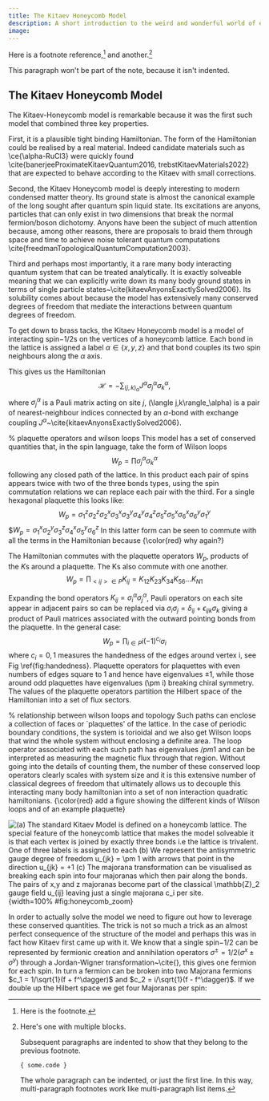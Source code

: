 ```yaml
---
title: The Kitaev Honeycomb Model
description: A short introduction to the weird and wonderful world of exactly solvable quantum models. This is an excerpt from my thesis.
image:
---
```


Here is a footnote reference,[^1] and another.[^longnote]

[^1]: Here is the footnote.

[^longnote]: Here's one with multiple blocks.

    Subsequent paragraphs are indented to show that they
belong to the previous footnote.

        { some.code }

    The whole paragraph can be indented, or just the first
    line.  In this way, multi-paragraph footnotes work like
    multi-paragraph list items.

This paragraph won't be part of the note, because it
isn't indented.

## The Kitaev Honeycomb Model

The Kitaev-Honeycomb model is remarkable because it was the first such model that combined three key properties.

First, it is a plausible tight binding Hamiltonian. The form of the Hamiltonian could be realised by a real material. Indeed candidate materials such as \ce{\alpha-RuCl3} were quickly found \cite{banerjeeProximateKitaevQuantum2016, trebstKitaevMaterials2022} that are expected to behave according to the Kitaev with small corrections. 

Second, the Kitaev Honeycomb model is deeply interesting to modern condensed matter theory. Its ground state is almost the canonical example of the long sought after quantum spin liquid state. Its excitations are anyons, particles that can only exist in two dimensions that break the normal fermion/boson dichotomy. Anyons have been the subject of much attention because, among other reasons, there are proposals to braid them through space and time to achieve noise tolerant quantum computations \cite{freedmanTopologicalQuantumComputation2003}. 

Third and perhaps most importantly, it a rare many body interacting quantum system that can be treated analytically. It is exactly solveable meaning that we can explicitly write down its many body ground states in terms of single particle states~\cite{kitaevAnyonsExactlySolved2006}. Its solubility comes about because the model has extensively many conserved degrees of freedom that mediate the interactions between quantum degrees of freedom.

To get down to brass tacks, the Kitaev Honeycomb model is a model of interacting spin$-1/2$s on the vertices of a honeycomb lattice. Each bond in the lattice is assigned a label $\alpha \in \{ x, y, z\}$ and that bond couples its two spin neighbours along the $\alpha$ axis. 

This gives us the Hamiltonian
$$\mathcal{H} =  - \sum_{\langle j,k\rangle_\alpha} J^{\alpha}\sigma_j^{\alpha}\sigma_k^{\alpha},$$
where $\sigma^\alpha_j$ is a Pauli matrix acting on site $j$, \(\langle j,k\rangle_\alpha\) is a pair of nearest-neighbour indices connected by an $\alpha$-bond with exchange coupling $J^\alpha$~\cite{kitaevAnyonsExactlySolved2006}.

% plaquette operators and wilson loops
This model has a set of conserved quantities that, in the spin language, take the form of Wilson loops 
$$W_p = \prod \sigma_j^{\alpha}\sigma_k^{\alpha}$$
following any closed path of the lattice. In this product each pair of spins appears twice with two of the three bonds types, using the spin commutation relations we can replace each pair with the third. For a single hexagonal plaquette this looks like:
$$W_p = \sigma_1^{z}\sigma_2^{z} \sigma_2^{x}\sigma_3^{x} \sigma_3^{y}\sigma_4^{y} \sigma_4^{z}\sigma_5^{z} \sigma_5^{x}\sigma_6^{x} \sigma_6^{y}\sigma_1^{y}$$
$$W_p = \sigma_1^{x}\sigma_2^{y} \sigma_3^{z} \sigma_4^{x} \sigma_5^{y}\sigma_6^{z}$
In this latter form can be seen to commute with all the terms in the Hamiltonian because {\color{red} why again?}

The Hamiltonian commutes with the plaquette operators $W_p$, products of the $K$s around a plaquette. The Ks also commute with one another.
$$W_p = \prod_{<ij> \in P} K_{ij} = K_{12}K_{23}K_{34}K_{56} ... K_{N1}$$

Expanding the bond operators $K_{ij} = \sigma_i^{\alpha} \sigma_j^{\alpha}$, Pauli operators on each site appear in adjacent pairs so can be replaced via $\sigma_i \sigma_j = \delta_{ij} + \epsilon_{ijk} \sigma_k$ giving a product of Pauli matrices associated with the outward pointing bonds from the plaquette. In the general case:
$$W_p = \prod_{i \in P} i (-1)^{c_i} \sigma_i$$
where $c_i = 0,1$ measures the handedness of the edges around vertex i, see Fig \ref{fig:handedness}. Plaquette operators for plaquettes with even numbers of edges square to 1 and hence have eigenvalues $\pm 1$, while those around odd plaquettes have eigenvalues \(\pm i\) breaking chiral symmetry. The values of the plaquette operators partition the Hilbert space of the Hamiltonian into a set of flux sectors.

% relationship between wilson loops and topology
Such paths can enclose a collection of faces or `plaquettes' of the lattice. In the case of periodic boundary conditions, the system is torioidal and we also get Wilson loops that wind the whole system without enclosing a definite area. The loop operator associated with each such path has eigenvalues $/pm 1$ and can be interpreted as measuring the magnetic flux through that region. Without going into the details of counting them, the number of these conserved loop operators clearly scales with system size and it is this extensive number of classical degrees of freedom that ultimately allows us to decouple this interacting many body hamiltonian into a set of non interaction quadratic hamiltonians. {\color{red} add a figure showing the different kinds of Wilson loops and of an example plaquette}

![**(a)** The standard Kitaev Model is defined on a honeycomb lattice. The special feature of the honeycomb lattice that makes the model solveable it is that each vertex is joined by exactly three bonds i.e the lattice is trivalent. One of three labels is assigned to each **(b)** We represent the antisymmetric gauge degree of freedom $u_{jk} = \pm 1$ with arrows that point in the direction $u_{jk} = +1$ **(c)** The majorana transformation can be visualised as breaking each spin into four majoranas which then pair along the bonds. The pairs of x,y and z majoranas become part of the classical $\mathbb{Z}_2$ gauge field $u_{ij}$ leaving just a single majorana $c_i$ per site.](figure_code/amk_chapter/honeycomb_zoom/intro_figure_template){width=100% #fig:honeycomb_zoom}

In order to actually solve the model we need to figure out how to leverage these conserved quantities. The trick is not so much a trick as an almost perfect consequence of the structure of the model and perhaps this was in fact how Kitaev first came up with it. We know that a single spin$-1/2$ can be represented by fermionic creation and annihilation operators $\sigma^{\pm} = 1/2(\sigma^x \pm \sigma^y)$ through a Jordan-Wigner transformation~\cite{}, this gives one fermion for each spin. In turn a fermion can be broken into two Majorana fermions $c_1 = 1/\sqrt{1}(f + f^\dagger)$ and $c_2 = i/\sqrt{1}(f - f^\dagger)$. If we double up the Hilbert space we get four Majoranas per spin: 

